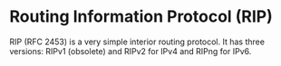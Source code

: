 # Routing Information Protocol (RIP)

RIP (RFC 2453) is a very simple interior routing protocol. It has three
versions: RIPv1 (obsolete) and RIPv2 for IPv4 and RIPng for IPv6.

